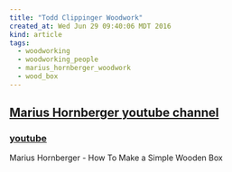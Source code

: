 ```yaml
---
title: "Todd Clippinger Woodwork"
created_at: Wed Jun 29 09:40:06 MDT 2016
kind: article
tags:
  - woodworking
  - woodworking_people
  - marius_hornberger_woodwork
  - wood_box
---
```


## <a href="https://www.youtube.com/channel/UCn7lavsPdVGV0qmEEBT6NyA/featured" target="_blank">Marius Hornberger youtube channel</a>


### <a href="https://www.youtube.com/watch?v=QyXtCxt6anI" target="_blank">youtube</a>
Marius Hornberger - How To Make a Simple Wooden Box



<!--
html boilerplate
<a href="" target="_blank"></a>
<a name=""></a>
<img src="" width="400px">
<ul>
  <li></li>
</ul>
<pre>
</pre>
<pre><code>
</code></pre>
-->

